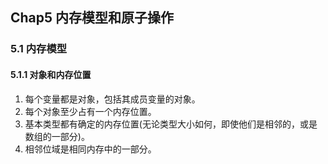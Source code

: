 ## Chap5 内存模型和原子操作
### 5.1 内存模型
#### 5.1.1 对象和内存位置
1. 每个变量都是对象，包括其成员变量的对象。  
2. 每个对象至少占有一个内存位置。  
3. 基本类型都有确定的内存位置(无论类型大小如何，即使他们是相邻的，或是数组的一部分)。
4. 相邻位域是相同内存中的一部分。